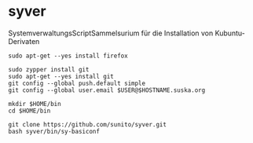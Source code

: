 syver
=====

SystemverwaltungsScriptSammelsurium für die Installation von Kubuntu-Derivaten

    sudo apt-get --yes install firefox
    
    sudo zypper install git
    sudo apt-get --yes install git
    git config --global push.default simple
    git config --global user.email $USER@$HOSTNAME.suska.org

    mkdir $HOME/bin
    cd $HOME/bin

    git clone https://github.com/sunito/syver.git
    bash syver/bin/sy-basiconf
